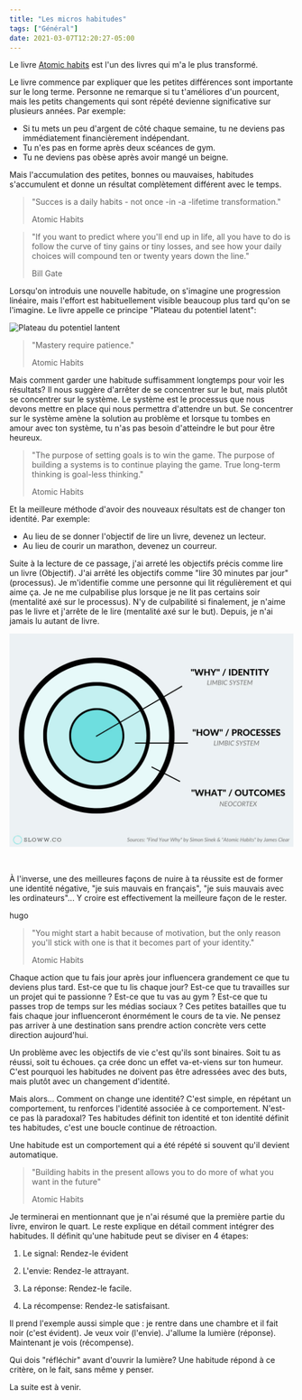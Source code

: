 ```yaml
---
title: "Les micros habitudes"
tags: ["Général"]
date: 2021-03-07T12:20:27-05:00
---
```


Le livre [Atomic habits](/atomic-habits-tiny-changes-remarkable-results/) est l'un des livres qui m'a le plus transformé.

Le livre commence par expliquer que les petites différences sont importante sur le long terme. Personne ne remarque si tu t'améliores d'un pourcent, mais les petits changements qui sont répété devienne significative sur plusieurs années. Par exemple:

* Si tu mets un peu d'argent de côté chaque semaine, tu ne deviens pas immédiatement financièrement indépendant. 
* Tu n'es pas en forme après deux scéances de gym. 
* Tu ne deviens pas obèse après avoir mangé un beigne. 

Mais l'accumulation des petites, bonnes ou mauvaises, habitudes s'accumulent et donne un résultat complètement différent avec le temps.



<blockquote class="blockquote text-right">
  <p class="mb-0 small">"Succes is a daily habits - not once -in -a -lifetime transformation."</p>
  <footer class="blockquote-footer">Atomic Habits</footer>
</blockquote>

<blockquote class="blockquote text-right">
  <p class="mb-0 small">"If you want to predict where you'll end up in life, all you have to do is follow the curve of tiny gains or tiny losses, and see how your daily choices will compound ten or twenty years down the line."</p>
  <footer class="blockquote-footer">Bill Gate</footer>
</blockquote>


Lorsqu'on introduis une nouvelle habitude, on s'imagine une progression linéaire, mais l'effort est habituellement visible beaucoup plus tard qu'on se l'imagine. Le livre appelle ce principe "Plateau du potentiel latent":

![Plateau du potentiel lantent](/img/PlateauLatentPotential.png)

<blockquote class="blockquote text-right">
  <p class="mb-0 small">"Mastery require patience."</p>
  <footer class="blockquote-footer">Atomic Habits</footer>
</blockquote>

Mais comment garder une habitude suffisamment longtemps pour voir les résultats? Il nous suggère d'arrêter de se concentrer sur le but, mais plutôt se concentrer sur le système. Le système est le processus que nous devons mettre en place qui nous permettra d'attendre un but. Se concentrer sur le système amène la solution au problème et lorsque tu tombes en amour avec ton système, tu n'as pas besoin d'atteindre le but pour être heureux.


<blockquote class="blockquote text-right">
  <p class="mb-0 small">"The purpose of setting goals is to win the game. The purpose of building a systems is to continue playing the game. True long-term thinking is goal-less thinking."</p>
  <footer class="blockquote-footer">Atomic Habits</footer>
</blockquote>

Et la meilleure méthode d'avoir des nouveaux résultats est de changer ton identité. Par exemple:

* Au lieu de se donner l'objectif de lire un livre, devenez un lecteur.
* Au lieu de courir un marathon, devenez un courreur.

Suite à la lecture de ce passage, j'ai arreté les objectifs précis comme lire un livre (Objectif). J'ai arrêté les objectifs comme "lire 30 minutes par jour" (processus). Je m'identifie comme une personne qui lit régulièrement et qui aime ça. Je ne me culpabilise plus lorsque je ne lit pas certains soir (mentalité axé sur le processus). N'y de culpabilité si finalement, je n'aime pas le livre et j'arrête de le lire (mentalité axé sur le but). Depuis, je n'ai jamais lu autant de livre.

![Identité](Identity.png)

<br>

À l'inverse, une des meilleures façons de nuire à ta réussite est de former une identité négative, "je suis mauvais en français", "je suis mauvais avec les ordinateurs"... Y croire est effectivement la meilleure façon de le rester.

hugo<blockquote class="blockquote text-right">
  <p class="mb-0 small">"You might start a habit because of motivation, but the only reason you'll stick with one is that it becomes part of your identity."</p>
  <footer class="blockquote-footer">Atomic Habits</footer>
</blockquote>

Chaque action que tu fais jour après jour influencera grandement ce que tu deviens plus tard. Est-ce que tu lis chaque jour? Est-ce que tu travailles sur un projet qui te passionne ? Est-ce que tu vas au gym ? Est-ce que tu passes trop de temps sur les médias sociaux ? Ces petites batailles que tu fais chaque jour influenceront énormément le cours de ta vie. Ne pensez pas arriver à une destination sans prendre action concrète vers cette direction aujourd'hui.

Un problème avec les objectifs de vie c'est qu'ils sont binaires. Soit tu as réussi, soit tu échoues. ça crée donc un effet va-et-viens sur ton humeur. C'est pourquoi les habitudes ne doivent pas être adressées avec des buts, mais plutôt avec un changement d'identité.

Mais alors... Comment on change une identité? C'est simple, en répétant un comportement, tu renforces l'identité associée à ce comportement. N'est-ce pas là paradoxal? Tes habitudes définit ton identité et ton identité définit tes habitudes, c'est une boucle continue de rétroaction.

Une habitude est un comportement qui a été répété si souvent qu'il devient automatique. 


<blockquote class="blockquote text-right">
  <p class="mb-0 small">"Building habits in the present allows you to do more of what you want in the future"</p>
  <footer class="blockquote-footer">Atomic Habits</footer>
</blockquote>

Je terminerai en mentionnant que je n'ai résumé que la première partie du livre, environ le quart. Le reste explique en détail comment intégrer des habitudes. Il définit qu'une habitude peut se diviser en 4 étapes: 

1. Le signal: Rendez-le évident

2. L'envie: Rendez-le attrayant. 

3. La réponse: Rendez-le facile. 

4. La récompense: Rendez-le satisfaisant.

Il prend l'exemple aussi simple que : je rentre dans une chambre et il fait noir (c'est évident). Je veux voir (l'envie). J'allume la lumière (réponse). Maintenant je vois (récompense). 

Qui dois  "réfléchir" avant d'ouvrir la lumière? Une habitude répond à ce critère, on le fait, sans même y penser. 

La suite est à venir.